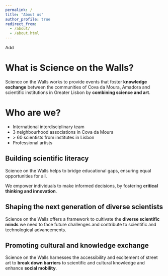 ```yaml
---
permalink: /
title: "About us"
author_profile: true
redirect_from: 
  - /about/
  - /about.html
---
```


Add


What is Science on the Walls?
======

Science on the Walls works to provide events that foster **knowledge exchange** between the communities of Cova da Moura, Amadora and scientific institutions in Greater Lisbon by **combining science and art**.

Who are we?
======

* International interdisciplinary team
* 3 neighbourhood associations in Cova da Moura
* \> 60 scientists from institutes in Lisbon
* Professional artists

Building scientific literacy
-----
Science on the Walls helps to bridge educational gaps, ensuring equal opportunities for all.

We empower individuals to make informed decisions, by fostering **critical thinking and innovation**.

Shaping the next generation of diverse scientists
-----
Science on the Walls offers a framework to cultivate the **diverse scientific minds** we need to face future challenges and contribute to scientific and technological advancements.

Promoting cultural and knowledge exchange
-----
Science on the Walls harnesses the accessibility and excitement of street art to **break down barriers** to scientific and cultural knowledge and enhance **social mobility**.